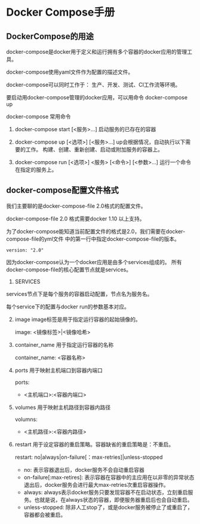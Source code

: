 # Docker Compose手册

## DockerCompose的用途

docker-compose是docker用于定义和运行拥有多个容器的docker应用的管理工具。

docker-compose使用yaml文件作为配置的描述文件。

docker-compose可以同时工作于：
	生产、开发、测试、CI工作流等环境。

要启动用docker-compose管理的docker应用，可以用命令 docker-compose up

docker-compose 常用命令

1. docker-compose start [<服务>...]
	启动服务的已存在的容器

2. docker-compose up [<选项>] [<服务>...]
	up会根据情况，自动执行以下需要的工作。
	构建、创建、重新创建、启动或附加服务的容器上。

3. docker-compose run [<选项>] <服务> [<命令>] [<参数>...]
	运行一个命令在指定的服务上。


## docker-compose配置文件格式

我们主要聊的是docker-compose-file 2.0格式的配置文件。

docker-compose-file 2.0 格式需要docker 1.10 以上支持。

为了docker-compose能知道当前配置文件的格式是2.0，我们需要在docker-compose-file的yml文件
中的第一行中指定docker-compose-file的版本。

	version: "2.0"

因为docker-compose认为一个docker应用是由多个services组成的。
所有docker-compose-file的核心配置节点就是services。

1. SERVICES

services节点下是每个服务的容器启动配置，节点名为服务名。

每个service下的配置与docker run的参数基本对应。

2. image
image标签是用于指定运行容器的起始镜像的。

	image: <镜像标签>|<镜像哈希>

3. container_name
用于指定运行容器的名称

	container_name: <容器名称>


4. ports
用于映射主机端口到容器内端口

	ports:
	  - <主机端口>:<容器内端口>


5. volumes
用于映射主机路径到容器内路径
	
	volumns:
	  - <主机路径>:<容器内路径>
	  
6. restart
用于设定容器的重启策略。容器缺省的重启策略是：不重启。

	restart: no|always|on-failure[：max-retries]|unless-stopped

	* no: 表示容器退出后，docker服务不会自动重启容器
	* on-failure[:max-retires]: 表示容器在容器中的主应用在以非零的异常状态退出后，docker服务会进行最大max-retries次重启容器操作。
	* always: always表示docker服务只要发现容器不在启动状态，立刻重启服务。也就是说，在always状态的容器，即便服务器重启后也会自动重启。
	* unless-stopped: 除非人工stop了，或是docker服务被停止了或重启了，容器都会被重启。



